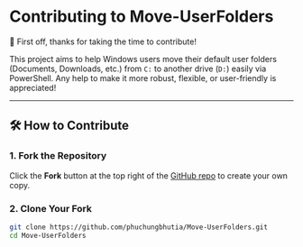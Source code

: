 # Contributing to Move-UserFolders

🎉 First off, thanks for taking the time to contribute!

This project aims to help Windows users move their default user folders (Documents, Downloads, etc.) from `C:` to another drive (`D:`) easily via PowerShell. Any help to make it more robust, flexible, or user-friendly is appreciated!

---

## 🛠️ How to Contribute

### 1. Fork the Repository

Click the **Fork** button at the top right of the [GitHub repo](https://github.com/phuchungbhutia/Move-UserFolders) to create your own copy.

### 2. Clone Your Fork

```bash
git clone https://github.com/phuchungbhutia/Move-UserFolders.git
cd Move-UserFolders
